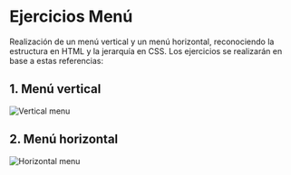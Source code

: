 # Ejercicios Menú

Realización de un menú vertical y un menú horizontal, reconociendo la estructura en HTML y la jerarquía en CSS. Los ejercicios se realizarán en base a estas referencias:

## 1. Menú vertical

![Vertical menu](https://fotos.subefotos.com/3b523ebdaaa3e207adb555eaa26b8351o.gif)

## 2. Menú horizontal

![Horizontal menu](https://fotos.subefotos.com/9da8149c853131e7e7282a30c9dc37e6o.gif)